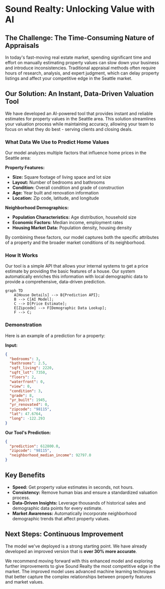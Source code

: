 # Sound Realty: Unlocking Value with AI

## The Challenge: The Time-Consuming Nature of Appraisals

In today's fast-moving real estate market, spending significant time and effort on manually estimating property values can slow down your business and introduce inconsistencies. Traditional appraisal methods often require hours of research, analysis, and expert judgment, which can delay property listings and affect your competitive edge in the Seattle market.

## Our Solution: An Instant, Data-Driven Valuation Tool

We have developed an AI-powered tool that provides instant and reliable estimates for property values in the Seattle area. This solution streamlines your valuation process while maintaining accuracy, allowing your team to focus on what they do best - serving clients and closing deals.

### What Data We Use to Predict Home Values

Our model analyzes multiple factors that influence home prices in the Seattle area:

**Property Features:**
*   **Size:** Square footage of living space and lot size
*   **Layout:** Number of bedrooms and bathrooms
*   **Condition:** Overall condition and grade of construction
*   **Age:** Year built and renovation information
*   **Location:** Zip code, latitude, and longitude

**Neighborhood Demographics:**
*   **Population Characteristics:** Age distribution, household size
*   **Economic Factors:** Median income, employment rates
*   **Housing Market Data:** Population density, housing density

By combining these factors, our model captures both the specific attributes of a property and the broader market conditions of its neighborhood.

### How It Works

Our tool is a simple API that allows your internal systems to get a price estimate by providing the basic features of a house. Our system automatically enriches this information with local demographic data to provide a comprehensive, data-driven prediction.

```mermaid
graph TD
    A[House Details] --> B{Prediction API};
    B --> C[AI Model];
    C --> D[Price Estimate];
    E[Zipcode] --> F[Demographic Data Lookup];
    F --> C;
```

### Demonstration

Here is an example of a prediction for a property:

**Input:**
```json
{
  "bedrooms": 3,
  "bathrooms": 2.5,
  "sqft_living": 2220,
  "sqft_lot": 7350,
  "floors": 2,
  "waterfront": 0,
  "view": 0,
  "condition": 3,
  "grade": 8,
  "yr_built": 1945,
  "yr_renovated": 0,
  "zipcode": "98115",
  "lat": 47.6764,
  "long": -122.293
}
```

**Our Tool's Prediction:**
```json
{
  "prediction": 612800.0,
  "zipcode": "98115",
  "neighborhood_median_income": 92797.0
}
```

## Key Benefits

*   **Speed:** Get property value estimates in seconds, not hours.
*   **Consistency:** Remove human bias and ensure a standardized valuation process.
*   **Data-Driven Insights:** Leverage thousands of historical sales and demographic data points for every estimate.
*   **Market Awareness:** Automatically incorporate neighborhood demographic trends that affect property values.

## Next Steps: Continuous Improvement

The model we've deployed is a strong starting point. We have already developed an improved version that is **over 30% more accurate**.

We recommend moving forward with this enhanced model and exploring further improvements to give Sound Realty the most competitive edge in the market. The improved model uses advanced machine learning techniques that better capture the complex relationships between property features and market values.